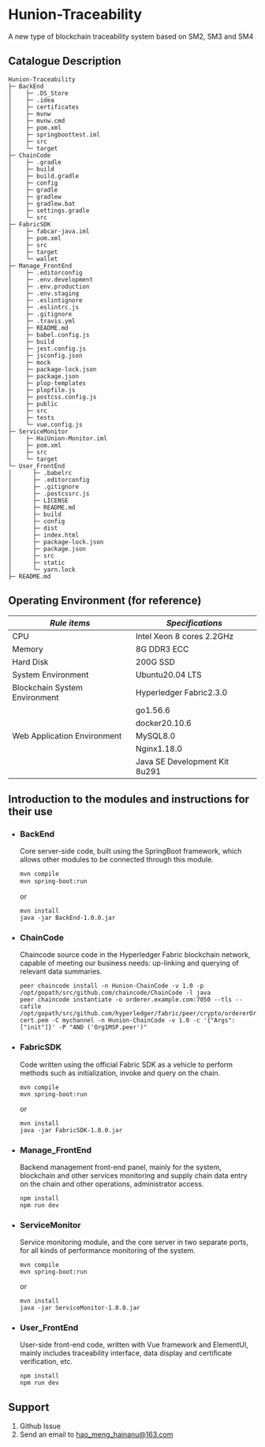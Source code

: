 # Hunion-Traceability

A new type of blockchain traceability system based on SM2, SM3 and SM4

## Catalogue Description

```
Hunion-Traceability
├─ BackEnd
│    ├─ .DS_Store
│    ├─ .idea
│    ├─ certificates
│    ├─ mvnw
│    ├─ mvnw.cmd
│    ├─ pom.xml
│    ├─ springboottest.iml
│    ├─ src
│    └─ target
├─ ChainCode
│    ├─ .gradle
│    ├─ build
│    ├─ build.gradle
│    ├─ config
│    ├─ gradle
│    ├─ gradlew
│    ├─ gradlew.bat
│    ├─ settings.gradle
│    └─ src
├─ FabricSDK
│    ├─ fabcar-java.iml
│    ├─ pom.xml
│    ├─ src
│    ├─ target
│    └─ wallet
├─ Manage_FrontEnd
│    ├─ .editorconfig
│    ├─ .env.development
│    ├─ .env.production
│    ├─ .env.staging
│    ├─ .eslintignore
│    ├─ .eslintrc.js
│    ├─ .gitignore
│    ├─ .travis.yml
│    ├─ README.md
│    ├─ babel.config.js
│    ├─ build
│    ├─ jest.config.js
│    ├─ jsconfig.json
│    ├─ mock
│    ├─ package-lock.json
│    ├─ package.json
│    ├─ plop-templates
│    ├─ plopfile.js
│    ├─ postcss.config.js
│    ├─ public
│    ├─ src
│    ├─ tests
│    └─ vue.config.js
├─ ServiceMonitor
│    ├─ HaiUnion-Monitor.iml
│    ├─ pom.xml
│    ├─ src
│    └─ target
└─ User_FrontEnd
│      ├─ .babelrc
│      ├─ .editorconfig
│      ├─ .gitignore
│      ├─ .postcssrc.js
│      ├─ LICENSE
│      ├─ README.md
│      ├─ build
│      ├─ config
│      ├─ dist
│      ├─ index.html
│      ├─ package-lock.json
│      ├─ package.json
│      ├─ src
│      ├─ static
│      └─ yarn.lock
├─ README.md
```

## Operating Environment (for reference)

| ***Rule items***              | ***Specifications***          |
| ----------------------------- | ----------------------------- |
| CPU                           | Intel Xeon 8 cores 2.2GHz     |
| Memory                        | 8G DDR3 ECC                   |
| Hard Disk                     | 200G SSD                      |
| System Environment            | Ubuntu20.04 LTS               |
| Blockchain System Environment | Hyperledger Fabric2.3.0       |
|                               | go1.56.6                      |
|                               | docker20.10.6                 |
| Web Application Environment   | MySQL8.0                      |
|                               | Nginx1.18.0                   |
|                               | Java SE Development Kit 8u291 |

## Introduction to the modules and instructions for their use

* ### BackEnd

  Core server-side code, built using the SpringBoot framework, which allows other modules to be connected through this module.

  ```bash
  mvn compile
  mvn spring-boot:run
  ```

  or

  ```
  mvn install
  java -jar BackEnd-1.0.0.jar
  ```

* ### ChainCode

  Chaincode source code in the Hyperledger Fabric blockchain network, capable of meeting our business needs: up-linking and querying of relevant data summaries.

  ```
  peer chaincode install -n Hunion-ChainCode -v 1.0 -p /opt/gopath/src/github.com/chaincode/ChainCode -l java 
  peer chaincode instantiate -o orderer.example.com:7050 --tls --cafile /opt/gopath/src/github.com/hyperledger/fabric/peer/crypto/ordererOrganizations/example.com/orderers/orderer.example.com/msp/tlscacerts/tlsca.example.com-cert.pem -C mychannel -n Hunion-ChainCode -v 1.0 -c '{"Args":["init"]}' -P "AND ('Org1MSP.peer')"
  ```

* ### FabricSDK

  Code written using the official Fabric SDK as a vehicle to perform methods such as initialization, invoke and query on the chain.

  ```
  mvn compile
  mvn spring-boot:run
  ```

  or

  ```
  mvn install
  java -jar FabricSDK-1.0.0.jar
  ```

* ### Manage_FrontEnd

  Backend management front-end panel, mainly for the system, blockchain and other services monitoring and supply chain data entry on the chain and other operations, administrator access.

  ```
  npm install
  npm run dev
  ```

* ### ServiceMonitor

  Service monitoring module, and the core server in two separate ports, for all kinds of performance monitoring of the system.

  ```
  mvn compile
  mvn spring-boot:run
  ```

  or

  ```
  mvn install
  java -jar ServiceMonitor-1.0.0.jar
  ```

* ### User_FrontEnd

  User-side front-end code, written with Vue framework and ElementUI, mainly includes traceability interface, data display and certificate verification, etc.

  ```
  npm install
  npm run dev
  ```

## Support

1. Github Issue
2. Send an email to hao_meng_hainanu@163.com

